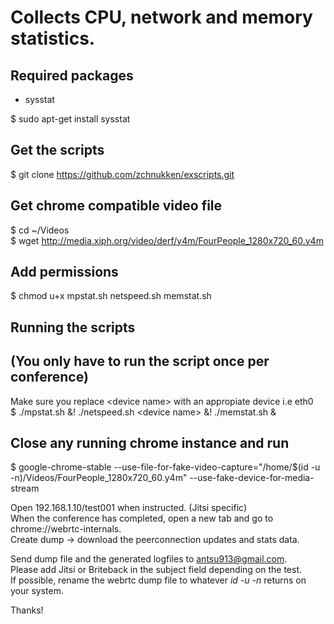 # Collects CPU, network and memory statistics.
## Required packages
* sysstat  

$ sudo apt-get install sysstat

## Get the scripts
$ git clone https://github.com/zchnukken/exscripts.git

## Get chrome compatible video file
$ cd ~/Videos  
$ wget http://media.xiph.org/video/derf/y4m/FourPeople_1280x720_60.y4m

## Add permissions
$ chmod u+x mpstat.sh netspeed.sh memstat.sh

## Running the scripts
## (You only have to run the script once per conference)
Make sure you replace \<device name> with an appropiate device i.e eth0  
$ ./mpstat.sh &! ./netspeed.sh \<device name> &! ./memstat.sh &

## Close any running chrome instance and run
$ google-chrome-stable --use-file-for-fake-video-capture="/home/$(id -u -n)/Videos/FourPeople_1280x720_60.y4m" --use-fake-device-for-media-stream

Open 192.168.1.10/test001 when instructed. (Jitsi specific)  
When the conference has completed, open a new tab and go to chrome://webrtc-internals.  
Create dump -> download the peerconnection updates and stats data.  

Send dump file and the generated logfiles to antsu913@gmail.com.  
Please add Jitsi or Briteback in the subject field depending on the test.  
If possible, rename the webrtc dump file to whatever <i>id -u -n</i> returns on your system.  

Thanks!
